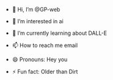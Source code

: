 - 👋 Hi, I’m @GP-web
- 👀 I’m interested in ai
- 🌱 I’m currently learning about DALL-E

- 📫 How to reach me email
- 😄 Pronouns: Hey you
- ⚡ Fun fact: Older than Dirt

<!---
GP-web/GP-web is a ✨ special ✨ repository because its `README.md` (this file) appears on your GitHub profile.
You can click the Preview link to take a look at your changes.
--->

